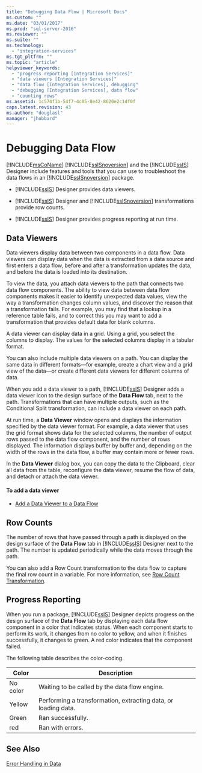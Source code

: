 ```yaml
---
title: "Debugging Data Flow | Microsoft Docs"
ms.custom: ""
ms.date: "03/01/2017"
ms.prod: "sql-server-2016"
ms.reviewer: ""
ms.suite: ""
ms.technology: 
  - "integration-services"
ms.tgt_pltfrm: ""
ms.topic: "article"
helpviewer_keywords: 
  - "progress reporting [Integration Services]"
  - "data viewers [Integration Services]"
  - "data flow [Integration Services], debugging"
  - "debugging [Integration Services], data flow"
  - "counting rows"
ms.assetid: 1c574f1b-54f7-4c05-8e42-8620e2c1df0f
caps.latest.revision: 43
ms.author: "douglasl"
manager: "jhubbard"
---
```

# Debugging Data Flow
  [!INCLUDE[msCoName](../../a9notintoc/includes/msconame-md.md)] [!INCLUDE[ssISnoversion](../../a9notintoc/includes/ssisnoversion-md.md)] and the [!INCLUDE[ssIS](../../a9retired/includes/ssis-md.md)] Designer include features and tools that you can use to troubleshoot the data flows in an [!INCLUDE[ssISnoversion](../../a9notintoc/includes/ssisnoversion-md.md)] package.  
  
-   [!INCLUDE[ssIS](../../a9retired/includes/ssis-md.md)] Designer provides data viewers.  
  
-   [!INCLUDE[ssIS](../../a9retired/includes/ssis-md.md)] Designer and [!INCLUDE[ssISnoversion](../../a9notintoc/includes/ssisnoversion-md.md)] transformations provide row counts.  
  
-   [!INCLUDE[ssIS](../../a9retired/includes/ssis-md.md)] Designer provides progress reporting at run time.  
  
## Data Viewers  
 Data viewers display data between two components in a data flow. Data viewers can display data when the data is extracted from a data source and first enters a data flow, before and after a transformation updates the data, and before the data is loaded into its destination.  
  
 To view the data, you attach data viewers to the path that connects two data flow components. The ability to view data between data flow components makes it easier to identify unexpected data values, view the way a transformation changes column values, and discover the reason that a transformation fails. For example, you may find that a lookup in a reference table fails, and to correct this you may want to add a transformation that provides default data for blank columns.  
  
 A data viewer can display data in a grid. Using a grid, you select the columns to display. The values for the selected columns display in a tabular format.  
  
 You can also include multiple data viewers on a path. You can display the same data in different formats—for example, create a chart view and a grid view of the data—or create different data viewers for different columns of data.  
  
 When you add a data viewer to a path, [!INCLUDE[ssIS](../../a9retired/includes/ssis-md.md)] Designer adds a data viewer icon to the design surface of the **Data Flow** tab, next to the path. Transformations that can have multiple outputs, such as the Conditional Split transformation, can include a data viewer on each path.  
  
 At run time, a **Data Viewer** window opens and displays the information specified by the data viewer format. For example, a data viewer that uses the grid format shows data for the selected columns, the number of output rows passed to the data flow component, and the number of rows displayed. The information displays buffer by buffer and, depending on the width of the rows in the data flow, a buffer may contain more or fewer rows.  
  
 In the **Data Viewer** dialog box, you can copy the data to the Clipboard, clear all data from the table, reconfigure the data viewer, resume the flow of data, and detach or attach the data viewer.  
  
#### To add a data viewer  
  
-   [Add a Data Viewer to a Data Flow](../../integration-services/troubleshooting/add-a-data-viewer-to-a-data-flow.md)  
  
## Row Counts  
 The number of rows that have passed through a path is displayed on the design surface of the **Data Flow** tab in [!INCLUDE[ssIS](../../a9retired/includes/ssis-md.md)] Designer next to the path. The number is updated periodically while the data moves through the path.  
  
 You can also add a Row Count transformation to the data flow to capture the final row count in a variable. For more information, see [Row Count Transformation](../../integration-services/data-flow/transformations/row-count-transformation.md).  
  
## Progress Reporting  
 When you run a package, [!INCLUDE[ssIS](../../a9retired/includes/ssis-md.md)] Designer depicts progress on the design surface of the **Data Flow** tab by displaying each data flow component in a color that indicates status. When each component starts to perform its work, it changes from no color to yellow, and when it finishes successfully, it changes to green. A red color indicates that the component failed.  
  
 The following table describes the color-coding.  
  
|Color|Description|  
|-----------|-----------------|  
|No color|Waiting to be called by the data flow engine.|  
|Yellow|Performing a transformation, extracting data, or loading data.|  
|Green|Ran successfully.|  
|red|Ran with errors.|  
  
## See Also  
 [Error Handling in Data](../../integration-services/data-flow/error-handling-in-data.md)  
  
  
